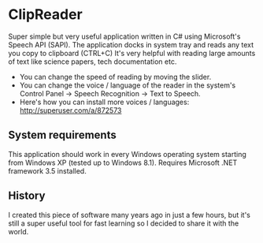 ClipReader
==========

Super simple but very useful application written in C# using Microsoft's Speech API (SAPI).
The application docks in system tray and reads any text you copy to clipboard (CTRL+C)
It's very helpful with reading large amounts of text like science papers, tech documentation etc. 

* You can change the speed of reading by moving the slider. 
* You can change the voice / language of the reader in the system's Control Panel -> Speech Recognition -> Text to Speech.
* Here's how you can install more voices / languages: http://superuser.com/a/872573


System requirements
---------
This application should work in every Windows operating system starting from Windows XP (tested up to Windows 8.1). Requires Microsoft .NET framework 3.5 installed.


History
---------
I created this piece of software many years ago in just a few hours, but it's still a super useful tool for fast learning so I decided to share it with the world. 
